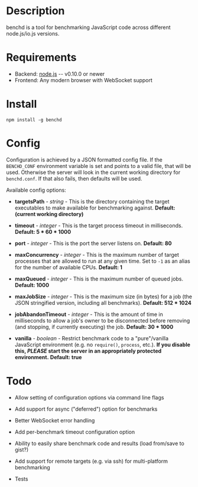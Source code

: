 Description
===========

benchd is a tool for benchmarking JavaScript code across different node.js/io.js versions.


Requirements
============

* Backend: [node.js](http://nodejs.org/) -- v0.10.0 or newer
* Frontend: Any modern browser with WebSocket support


Install
=======

    npm install -g benchd


Config
======

Configuration is achieved by a JSON formatted config file. If the `BENCHD_CONF` environment variable is set and points to a valid file, that will be used. Otherwise the server will look in the current working directory for `benchd.conf`. If that also fails, then defaults will be used.

Available config options:

* **targetsPath** - _string_ - This is the directory containing the target executables to make available for benchmarking against. **Default: (current working directory)**

* **timeout** - _integer_ - This is the target process timeout in milliseconds. **Default: 5 * 60 * 1000**

* **port** - _integer_ - This is the port the server listens on. **Default: 80**

* **maxConcurrency** - _integer_ - This is the maximum number of target processes that are allowed to run at any given time. Set to `-1` as an alias for the number of available CPUs. **Default: 1**

* **maxQueued** - _integer_ - This is the maximum number of queued jobs. **Default: 1000**

* **maxJobSize** - _integer_ - This is the maximum size (in bytes) for a job (the JSON stringified version, including all benchmarks). **Default: 512 * 1024**

* **jobAbandonTimeout** - _integer_ - This is the amount of time in milliseconds to allow a job's owner to be disconnected before removing (and stopping, if currently executing) the job. **Default: 30 * 1000**

* **vanilla** - _boolean_ - Restrict benchmark code to a "pure"/vanilla JavaScript environment (e.g. no `require()`, `process`, etc.). **If you disable this, _PLEASE_ start the server in an appropriately protected environment.** **Default: true**

Todo
====

* Allow setting of configuration options via command line flags

* Add support for async ("deferred") option for benchmarks

* Better WebSocket error handling

* Add per-benchmark timeout configuration option

* Ability to easily share benchmark code and results (load from/save to gist?)

* Add support for remote targets (e.g. via ssh) for multi-platform benchmarking

* Tests
